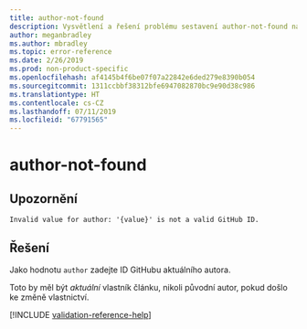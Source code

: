 ```yaml
---
title: author-not-found
description: Vysvětlení a řešení problému sestavení author-not-found na webu Docs
author: meganbradley
ms.author: mbradley
ms.topic: error-reference
ms.date: 2/26/2019
ms.prod: non-product-specific
ms.openlocfilehash: af4145b4f6be07f07a22842e6ded279e8390b054
ms.sourcegitcommit: 1311ccbbf38312bfe6947082870bc9e90d38c986
ms.translationtype: HT
ms.contentlocale: cs-CZ
ms.lasthandoff: 07/11/2019
ms.locfileid: "67791565"
---
```

# <a name="author-not-found"></a>author-not-found

## <a name="warning"></a>Upozornění

`Invalid value for author: '{value}' is not a valid GitHub ID.`

## <a name="resolution"></a>Řešení

Jako hodnotu `author` zadejte ID GitHubu aktuálního autora.

Toto by měl být *aktuální* vlastník článku, nikoli původní autor, pokud došlo ke změně vlastnictví.

<!--make sure to add this file to your includes folder and verify the path-->
[!INCLUDE [validation-reference-help](includes/validation-reference-help.md)]

